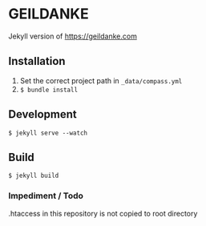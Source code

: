 # GEILDANKE
Jekyll version of https://geildanke.com

## Installation

1. Set the correct project path in `_data/compass.yml`
2. `$ bundle install`

## Development

`$ jekyll serve --watch`

## Build

`$ jekyll build`

### Impediment / Todo

.htaccess in this repository is not copied to root directory
